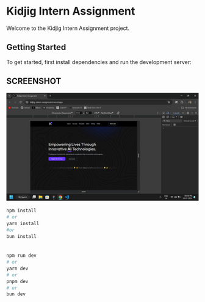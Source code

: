 # Kidjig Intern Assignment

Welcome to the Kidjig Intern Assignment project.

## Getting Started

To get started, first install dependencies and run the development server:

## SCREENSHOT

![Project Screenshot](public/project-screenshot.png)

```bash
npm install
# or
yarn install
#or
bun install


npm run dev
# or
yarn dev
# or
pnpm dev
# or
bun dev
```
